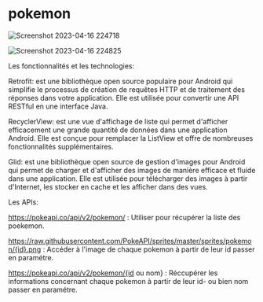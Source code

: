 # pokemon

![Screenshot 2023-04-16 224718](https://user-images.githubusercontent.com/48094988/232347266-0bbd7f6c-c2cc-4dac-a594-c04dbe7db673.png)

![Screenshot 2023-04-16 224825](https://user-images.githubusercontent.com/48094988/232347269-efe21d27-31f2-472f-8eb1-40dce93445bd.png)

Les fonctionnalités et les technologies:

Retrofit: est une bibliothèque open source populaire pour Android qui simplifie le processus de création de requêtes HTTP et de traitement des réponses dans votre application. Elle est utilisée pour convertir une API RESTful en une interface Java.

RecyclerView: est une vue d'affichage de liste qui permet d'afficher efficacement une grande quantité de données dans une application Android. Elle est conçue pour remplacer la ListView et offre de nombreuses fonctionnalités supplémentaires.

Glid: est une bibliothèque open source de gestion d'images pour Android qui permet de charger et d'afficher des images de manière efficace et fluide dans une application. Elle est utilisée pour télécharger des images à partir d'Internet, les stocker en cache et les afficher dans des vues.

Les APIs:

https://pokeapi.co/api/v2/pokemon/ : Utiliser pour récupérer la liste des poekemon.

https://raw.githubusercontent.com/PokeAPI/sprites/master/sprites/pokemon/{id}.png : Accéder à l'image de chaque pokemon à partir de leur id passer en paramétre.

https://pokeapi.co/api/v2/pokemon/{id ou nom} : Réccupérer les informations concernant chaque pokemon à partir de leur id- ou bien nom passer en paramétre.
